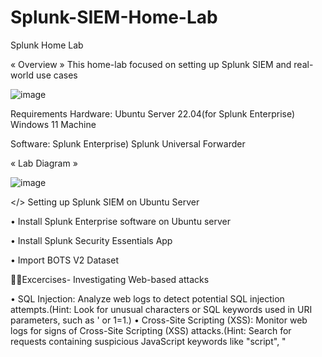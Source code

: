 # Splunk-SIEM-Home-Lab

Splunk Home Lab

« Overview »
This home-lab focused on setting up Splunk SIEM and real-world use cases

![image](https://github.com/user-attachments/assets/83156f21-9f70-4bdc-8a13-177509153fbe)

Requirements
Hardware:
  Ubuntu Server 22.04(for Splunk Enterprise)
  Windows 11 Machine

Software:
  Splunk Enterprise)
  Splunk Universal Forwarder

« Lab Diagram »

![image](https://github.com/user-attachments/assets/af02b670-74e9-4e35-b03c-4f165a4a2093)


</> Setting up Splunk SIEM on Ubuntu Server

• Install Splunk Enterprise software on Ubuntu server

• Install Splunk Security Essentials App

• Import BOTS V2 Dataset


🧑‍💻Excercises- Investigating Web-based attacks

• SQL Injection: Analyze web logs to detect potential SQL injection attempts.(Hint: Look for unusual characters or SQL keywords used in URI parameters, such as ' or 1=1.)
• Cross-Site Scripting (XSS): Monitor web logs for signs of Cross-Site Scripting (XSS) attacks.(Hint: Search for requests containing suspicious JavaScript keywords like "script", "<script>", or "onload".)
• Cross-Site Request Forgery: Identify potential Cross-Site Request Forgery (CSRF) attacks in web logs.(Hint: Look for requests with unexpected or unauthorized actions, such as changes in user settings or profile information.)
• Directory Traversal: Search for indications of Directory Traversal attacks in web logs.(Hint: Check for requests containing "../" or "%2e%2e/" sequences in the URI, attempting to access files outside the web root.)
• Brute Force: Monitor access logs for patterns indicative of brute force attacks.(Hint: Look for repeated login attempts from the same IP address or requests with multiple failed authentication attempts.)
• Session Hijacking: Detect potential session hijacking attempts by analyzing web logs.(Hint: Look for multiple logins from different IP addresses for the same user account in a short time frame.)
• Remote Code Execution: Identify potential Remote Code Execution (RCE) attempts in web logs.(Hint: Look for requests with unusual file extensions or commands that may indicate attempts to execute arbitrary code on the server.)
• XXL External Entity: Search for indications of XML External Entity (XXE) attacks in web logs.(Hint: Look for requests with XML payloads containing references to external entities or unusual XML processing instructions.)
• Insecure Deserialization Detection: Detect potential Insecure Deserialization attempts in web logs.(Hint: Look for requests with serialized data or references to known serialization libraries vulnerable to exploitation.)
• SSRF Detection: Monitor web logs for signs of Server-Side Request Forgery (SSRF) attacks.(Hint: Look for requests with URLs pointing to internal or sensitive resources, or containing unexpected protocols like "file://" or "gopher://".)


🧑‍💻Excercises- Investigating Network-based attacks

• Port Scanning: Detect port scanning activities in network logs.(Hint: Look for a large number of connection attempts from the same source IP to different destination ports within a short time frame.)
• DDoS Attack: Identify Distributed Denial of Service (DDoS) attacks in network logs.(Hint: Watch for a sudden increase in traffic volume or a high number of connection requests to a single destination IP or port from multiple source IPs.)
• Brute Force SSH Attack: Detect brute force SSH login attempts in authentication logs.(Hint: Check for repeated failed login attempts from the same source IP address within a short time frame.)
• DNS Tunneling: Identify DNS tunneling activities in DNS logs.(Hint: Look for DNS queries with abnormally large query sizes, which may indicate DNS tunneling attempts to exfiltrate data.)
• Malicious Payload: Detect known malicious payloads in network logs using Suricata IDS or Zeek IDS.(Hint: Search for network logs containing signatures or indicators associated with known malware or exploit kits.)
• Malicious File Download: Detect malicious file downloads in HTTP server logs.(Hint: Search for HTTP requests with file extensions commonly associated with malware, such as ".exe" or ".dll".)
• Network Reconnaissance: Identify network reconnaissance activities in network logs using Suricata IDS.(Hint: Look for network logs containing events indicative of port scanning activities, such as multiple connection attempts from the same source IP to different destination IPs.)
• Man-in-the-Middle (MitM) Attack: Detect potential Man-in-the-Middle (MitM) attacks in network logs.(Hint: Look for network logs indicating rejected connections or SYN packets without completing the TCP handshake, which may suggest ARP spoofing or MitM attacks.)
• Data Exfiltration: Identify data exfiltration attempts in network logs.(Hint: Look for network logs containing large outbound data transfers or unusually high volumes of data transmitted from internal to external destinations, which may indicate data exfiltration attempts.)

